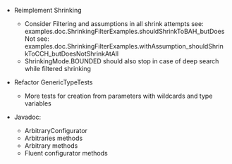 - Reimplement Shrinking
  - Consider Filtering and assumptions in all shrink attempts
    see: examples.doc.ShrinkingFilterExamples.shouldShrinkToBAH_butDoesNot
    see: examples.doc.ShrinkingFilterExamples.withAssumption_shouldShrinkToCCH_butDoesNotShrinkAtAll
  - ShrinkingMode.BOUNDED should also stop in case of deep search while filtered shrinking

- Refactor GenericTypeTests
  - More tests for creation from parameters with wildcards and type variables

- Javadoc:
  - ArbitraryConfigurator
  - Arbitraries methods
  - Arbitrary methods
  - Fluent configurator methods
